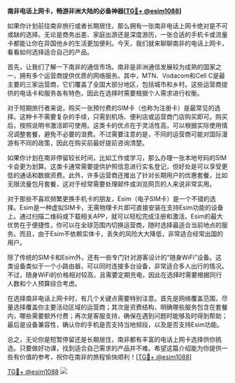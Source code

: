 **南非电话上网卡，畅游非洲大陆的必备神器[[TG💪+ @esim1088](https://t.me/s/esim1088)]**

如果你计划前往南非旅行或者长期居住，那么拥有一张南非电话上网卡绝对是不可或缺的选择。无论是商务出差、家庭出游还是深度游历，一张合适的手机卡或流量卡都能让你在异国他乡的生活更加便利。今天，我们就来聊聊南非的电话上网卡，看看如何选择适合自己的产品。

首先，让我们了解一下南非的通信市场。南非是非洲通信发展较为成熟的国家之一，拥有多个运营商提供优质的网络服务。其中，MTN、Vodacom和Cell C是最主要的三家运营商，它们覆盖了全国大部分地区，包括城市和乡村。这些运营商提供的电话卡和服务各有特色，因此在选择时需要根据个人需求进行权衡。

对于短期旅行者来说，购买一张预付费的SIM卡（也称为注册卡）是最常见的选择。这种卡不需要复杂的手续，只需到机场、便利店或运营商门店购买即可。购买后，按照说明书激活即可使用。这类卡的优点在于灵活性高，可以根据实际使用情况调整套餐，避免不必要的浪费。不过需要注意的是，不同的运营商可能对国际漫游有不同的政策，因此在购买前最好提前咨询清楚。

如果你计划在南非停留较长时间，比如工作或学习，那么办理一张本地号码的SIM卡会更为划算。这类卡通常需要提供护照信息进行实名登记，但好处是可以享受更低的通话和数据资费。此外，许多运营商还推出了针对长期用户的优惠套餐，比如无限流量包月套餐，这对于经常需要处理邮件或浏览网页的人来说非常实用。

对于那些不喜欢频繁更换手机卡的朋友，Esim（电子SIM卡）是一个不错的选择。Esim是一种虚拟SIM卡，无需物理卡片即可直接安装在支持Esim功能的设备上。通过扫描二维码或下载相关APP，就可以轻松完成注册和激活。Esim的最大优势在于便捷性，你可以在全球范围内切换运营商，随时选择最适合当前地点的服务。而且，由于Esim不依赖实体卡，丢失的风险大大降低，非常适合经常出国的用户。

除了传统的SIM卡和Esim外，还有一些专门针对游客设计的“随身WiFi”设备。这类设备类似于一个小路由器，可以同时连接多台设备，非常适合多人出行的情况。不过，随身WiFi的价格相对较高，且需要定期充电，因此在选择时需要根据同行人数和个人预算综合考虑。

在选择南非电话上网卡时，有几个关键点需要特别注意。首先是网络覆盖范围，尽量选择覆盖你主要活动区域的运营商；其次是资费结构，明确哪些服务包含在套餐内，哪些需要额外付费；再次是客服支持，确保在遇到问题时能够及时得到帮助；最后是设备兼容性，确认你的手机是否支持当地频段，以及是否支持Esim功能。

总之，无论你是短暂停留还是长期居住，南非都有丰富的电话上网卡选择供你挑选。只要做好功课，找到适合自己需求的产品并不难。希望这篇介绍能为你提供一些有价值的参考，祝你在南非的旅程愉快顺利！[[TG💪+ @esim1088](https://t.me/s/esim1088)]

[TG💪+ @esim1088](https://t.me/s/esim1088) ![](https://i.postimg.cc/4NQfJmqS/Snipaste-2025-05-13-00-14-12.png)